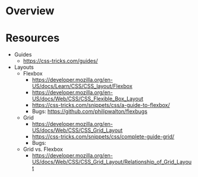 # Overview

# Resources

- Guides
    + https://css-tricks.com/guides/
- Layouts
    + Flexbox
        * https://developer.mozilla.org/en-US/docs/Learn/CSS/CSS_layout/Flexbox
        * https://developer.mozilla.org/en-US/docs/Web/CSS/CSS_Flexible_Box_Layout
        * https://css-tricks.com/snippets/css/a-guide-to-flexbox/
        * Bugs: https://github.com/philipwalton/flexbugs
    + Grid
        * https://developer.mozilla.org/en-US/docs/Web/CSS/CSS_Grid_Layout
        * https://css-tricks.com/snippets/css/complete-guide-grid/
        * Bugs:
    + Grid vs. Flexbox
        * https://developer.mozilla.org/en-US/docs/Web/CSS/CSS_Grid_Layout/Relationship_of_Grid_Layout
